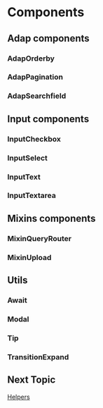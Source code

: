 # Components

## Adap components

### AdapOrderby
### AdapPagination
### AdapSearchfield

## Input components

### InputCheckbox
### InputSelect
### InputText
### InputTextarea

## Mixins components

### MixinQueryRouter
### MixinUpload

## Utils

### Await
### Modal
### Tip
### TransitionExpand

## Next Topic
[Helpers](https://github.com/simplitech/simpli-web-sdk/tree/master/docs/helpers.md)
